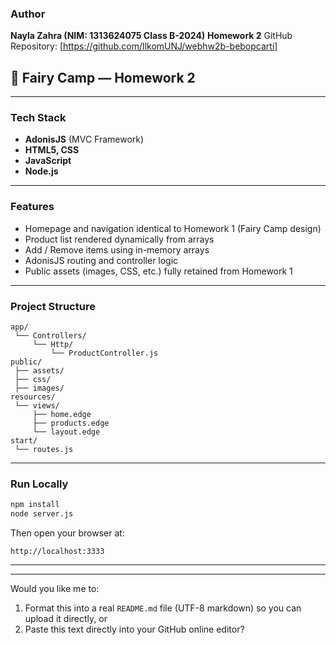 ###  Author

**Nayla Zahra (NIM: 1313624075 Class B-2024)**
**Homework 2**
GitHub Repository: [https://github.com/IlkomUNJ/webhw2b-bebopcarti]


## 🌸 Fairy Camp — Homework 2 

---

###  Tech Stack

* **AdonisJS** (MVC Framework)
* **HTML5, CSS**
* **JavaScript**
* **Node.js**

---

###  Features

* Homepage and navigation identical to Homework 1 (Fairy Camp design)
* Product list rendered dynamically from arrays 
* Add / Remove items using in-memory arrays
* AdonisJS routing and controller logic
* Public assets (images, CSS, etc.) fully retained from Homework 1

---

###  Project Structure

```
app/
 └── Controllers/
     └── Http/
         └── ProductController.js
public/
 ├── assets/
 ├── css/
 ├── images/
resources/
 └── views/
     ├── home.edge
     ├── products.edge
     └── layout.edge
start/
 └── routes.js
```

---

###  Run Locally

```bash
npm install
node server.js
```

Then open your browser at:

```
http://localhost:3333
```

---


---

Would you like me to:

1. Format this into a real `README.md` file (UTF-8 markdown) so you can upload it directly, or
2. Paste this text directly into your GitHub online editor?
